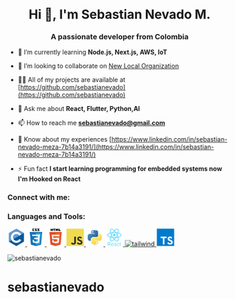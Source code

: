 <h1 align="center">Hi 👋, I'm Sebastian Nevado M.</h1>
<h3 align="center">A passionate developer from Colombia</h3>

- 🌱 I’m currently learning **Node.js, Next.js, AWS, IoT**

- 👯 I’m looking to collaborate on [New Local Organization](https://github.com/Infinity-Electrons)

- 👨‍💻 All of my projects are available at [https://github.com/sebastianevado](https://github.com/sebastianevado)

- 💬 Ask me about **React, Flutter, Python,AI**

- 📫 How to reach me **sebastianevado@gmail.com**

- 📄 Know about my experiences [https://www.linkedin.com/in/sebastian-nevado-meza-7b14a3191/](https://www.linkedin.com/in/sebastian-nevado-meza-7b14a3191/)

- ⚡ Fun fact **I start learning programming for embedded systems now I'm Hooked on React**

<h3 align="left">Connect with me:</h3>
<p align="left">
</p>

<h3 align="left">Languages and Tools:</h3>
<p align="left"> <a href="https://www.cprogramming.com/" target="_blank" rel="noreferrer"> <img src="https://raw.githubusercontent.com/devicons/devicon/master/icons/c/c-original.svg" alt="c" width="40" height="40"/> </a> <a href="https://www.w3schools.com/css/" target="_blank" rel="noreferrer"> <img src="https://raw.githubusercontent.com/devicons/devicon/master/icons/css3/css3-original-wordmark.svg" alt="css3" width="40" height="40"/> </a> <a href="https://www.w3.org/html/" target="_blank" rel="noreferrer"> <img src="https://raw.githubusercontent.com/devicons/devicon/master/icons/html5/html5-original-wordmark.svg" alt="html5" width="40" height="40"/> </a> <a href="https://developer.mozilla.org/en-US/docs/Web/JavaScript" target="_blank" rel="noreferrer"> <img src="https://raw.githubusercontent.com/devicons/devicon/master/icons/javascript/javascript-original.svg" alt="javascript" width="40" height="40"/> </a> <a href="https://www.python.org" target="_blank" rel="noreferrer"> <img src="https://raw.githubusercontent.com/devicons/devicon/master/icons/python/python-original.svg" alt="python" width="40" height="40"/> </a> <a href="https://reactjs.org/" target="_blank" rel="noreferrer"> <img src="https://raw.githubusercontent.com/devicons/devicon/master/icons/react/react-original-wordmark.svg" alt="react" width="40" height="40"/> </a> <a href="https://tailwindcss.com/" target="_blank" rel="noreferrer"> <img src="https://www.vectorlogo.zone/logos/tailwindcss/tailwindcss-icon.svg" alt="tailwind" width="40" height="40"/> </a> <a href="https://www.typescriptlang.org/" target="_blank" rel="noreferrer"> <img src="https://raw.githubusercontent.com/devicons/devicon/master/icons/typescript/typescript-original.svg" alt="typescript" width="40" height="40"/> </a> </p>

<p><img align="center" src="https://github-readme-stats.vercel.app/api/top-langs?username=sebastianevado&show_icons=true&theme=dracula&bg_color=000000&locale=en&layout=compact" alt="sebastianevado" /></p>

# sebastianevado
